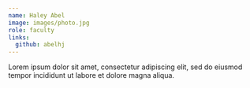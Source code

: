 ```yaml
---
name: Haley Abel
image: images/photo.jpg
role: faculty
links:
  github: abelhj
---
```


Lorem ipsum dolor sit amet, consectetur adipiscing elit, sed do eiusmod tempor incididunt ut labore et dolore magna aliqua.
